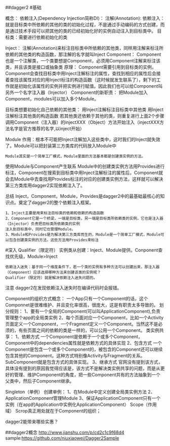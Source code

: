 ##dagger2
#基础
	
概念：
	依赖注入(Dependency Injection简称DI)：
	注解(Annotation):
	依赖注入：就是目标类中所依赖的其他的类的初始化过程，不是通过手动编码的方式创建，而是通过技术手段可以把其他的类的已经初始化好的实例自动注入到目标类中。
	目标类：需要进行依赖初始化的类

Inject：
	注解(Annotation)来标注目标类中所依赖的其他类，同样用注解来标注所依赖的其他类的构造函数，那注解的名字就叫Inject
Component：
	Component也是一个注解类，一个类要想是Component，必须用Component注解来标注该类，并且该类是接口或抽象类
	原理：
		Component需要引用到目标类的实例，Component会查找目标类中用Inject注解标注的属性，查找到相应的属性后会接着查找该属性对应的用Inject标注的构造函数（这时候就发生联系了），剩下的工作就是初始化该属性的实例并把实例进行赋值。因此我们也可以给Component叫另外一个名字注入器（Injector）
	Component的新职责：
		把Module加入Component，modules可以加入多个Module。

目标类想要初始化自己依赖的其他类：
	用Inject注解标注目标类中其他类
	用Inject注解标注其他类的构造函数
	若其他类还依赖于其他的类，则重复进行上面2个步骤
	调用Component（注入器）的injectXXX（Object）方法开始注入（injectXXX方法名字是官方推荐的名字,以inject开始）	

Module
	作用：根本不可能把Inject注解加入这些类中，这时我们的Inject就失效了。Module可以把封装第三方类库的代码放入Module中
	
	Module其实是一个简单工厂模式，Module里面的方法基本都是创建类实例的方法。
使用Module与Component产生联系
	Module中的创建类实例方法用Provides进行标注，Component在搜索到目标类中用Inject注解标注的属性后，Component就会去Module中去查找用Provides标注的对应的创建类实例方法，这样就可以解决第三方类库用dagger2实现依赖注入了。

总结
	Inject，Component，Module，Provides是dagger2中的最基础最核心的知识点。奠定了dagger2的整个依赖注入框架。
	
	1、Inject主要是用来标注目标类的依赖和依赖的构造函数
	2、Component它是一个桥梁，一端是目标类，另一端是目标类所依赖类的实例，它也是注入器（Injector）负责把目标类所依赖类的实例
	注入到目标类中，同时它也管理Module。
	3、Module和Provides是为解决第三方类库而生的，Module是一个简单工厂模式，Module可以包含创建类实例的方法，这些方法用Provides来标注
#深入
Qualifier（限定符）
	实例类从创建：Inject、Module提供。Conponent查找优先级，Module>Inject
	
	依赖注入迷失：基于同一个维度条件下，若一个类的实例有多种方法可以创建出来，那注入器（Component）应该选择哪种方法来创建该类的实例呢？
	Qualifier（限定符）就是解决依赖注入迷失问题的。
注意
	dagger2在发现依赖注入迷失时在编译代码时会报错。

Component的组织方式概念：
	一个App只有一个Component的话，这个Componnet是很难维护、并且变化率很高，很庞大，这是有职责太多导致的。
	划分规则：
		1、要有一个全局的Component(可以叫ApplicationComponent),负责管理整个app的全局类实例
		2、每个页面对应一个Component，比如一个Activity页面定义一个Component，一个Fragment定义一个Component。当然这不是必须的，有些页面之间的依赖的类是一样的，可以公用一个Component。
	类实例共享：
		1、依赖方式
			一个Component是依赖于一个或多个Component，Component中的dependencies属性就是依赖方式的具体实现
		2、包含方式
			一个Component是包含一个或多个Component的，被包含的Component还可以继续包含其他的Component。这种方式特别像Activity与Fragment的关系。SubComponent就是包含方式的具体实现。
		3、继承方式
			官网没有提到该方式，具体没有提到的原因我觉得应该是，该方式不是解决类实例共享的问题，而是从更好的管理、维护Component的角度，把一些Component共有的方法抽象到一个父类中，然后子Component继承。
		
Singleton（单例）
	创建单例：
		1、在Module中定义创建全局类实例方法
		2、ApplicationComponent管理Module
		3、保证ApplicationComponent只有一个实例（在app的Application中实例化ApplicationComponent）
Scope（作用域）
	Scrop真正用处就在于Component的组织；

dagger2能带来哪些实惠？



##dagger2概念
	http://www.jianshu.com/p/cd2c1c9f68d4
	sample:https://github.com/niuxiaowei/Dagger2Sample
##